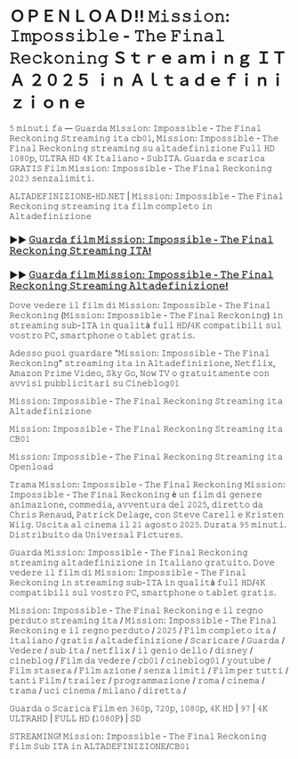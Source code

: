 # ＯＰＥＮＬＯＡＤ!! 𝙼𝚒𝚜𝚜𝚒𝚘𝚗: 𝙸𝚖𝚙𝚘𝚜𝚜𝚒𝚋𝚕𝚎 - 𝚃𝚑𝚎 𝙵𝚒𝚗𝚊𝚕 𝚁𝚎𝚌𝚔𝚘𝚗𝚒𝚗𝚐 Ｓｔｒｅａｍｉｎｇ ＩＴＡ ２０２５ ｉｎ Ａｌｔａｄｅｆｉｎｉｚｉｏｎｅ

𝟻 𝚖𝚒𝚗𝚞𝚝𝚒 𝚏𝚊 — 𝙶𝚞𝚊𝚛𝚍𝚊 𝙼𝚒𝚜𝚜𝚒𝚘𝚗: 𝙸𝚖𝚙𝚘𝚜𝚜𝚒𝚋𝚕𝚎 - 𝚃𝚑𝚎 𝙵𝚒𝚗𝚊𝚕 𝚁𝚎𝚌𝚔𝚘𝚗𝚒𝚗𝚐 𝚂𝚝𝚛𝚎𝚊𝚖𝚒𝚗𝚐 𝚒𝚝𝚊 𝚌𝚋𝟶𝟷, 𝙼𝚒𝚜𝚜𝚒𝚘𝚗: 𝙸𝚖𝚙𝚘𝚜𝚜𝚒𝚋𝚕𝚎 - 𝚃𝚑𝚎 𝙵𝚒𝚗𝚊𝚕 𝚁𝚎𝚌𝚔𝚘𝚗𝚒𝚗𝚐 𝚜𝚝𝚛𝚎𝚊𝚖𝚒𝚗𝚐 𝚜𝚞 𝚊𝚕𝚝𝚊𝚍𝚎𝚏𝚒𝚗𝚒𝚣𝚒𝚘𝚗𝚎 𝙵𝚞𝚕𝚕 𝙷𝙳 𝟷𝟶𝟾𝟶𝚙, 𝚄𝙻𝚃𝚁𝙰 𝙷𝙳 𝟺𝙺 𝙸𝚝𝚊𝚕𝚒𝚊𝚗𝚘 - 𝚂𝚞𝚋𝙸𝚃𝙰. 𝙶𝚞𝚊𝚛𝚍𝚊 𝚎 𝚜𝚌𝚊𝚛𝚒𝚌𝚊 𝙶𝚁𝙰𝚃𝙸𝚂 𝙵𝚒𝚕𝚖 𝙼𝚒𝚜𝚜𝚒𝚘𝚗: 𝙸𝚖𝚙𝚘𝚜𝚜𝚒𝚋𝚕𝚎 - 𝚃𝚑𝚎 𝙵𝚒𝚗𝚊𝚕 𝚁𝚎𝚌𝚔𝚘𝚗𝚒𝚗𝚐 𝟸𝟶𝟸𝟹 𝚜𝚎𝚗𝚣𝚊𝚕𝚒𝚖𝚒𝚝𝚒.

𝙰𝙻𝚃𝙰𝙳𝙴𝙵𝙸𝙽𝙸𝚉𝙸𝙾𝙽𝙴-𝙷𝙳.𝙽𝙴𝚃 | 𝙼𝚒𝚜𝚜𝚒𝚘𝚗: 𝙸𝚖𝚙𝚘𝚜𝚜𝚒𝚋𝚕𝚎 - 𝚃𝚑𝚎 𝙵𝚒𝚗𝚊𝚕 𝚁𝚎𝚌𝚔𝚘𝚗𝚒𝚗𝚐 𝚜𝚝𝚛𝚎𝚊𝚖𝚒𝚗𝚐 𝚒𝚝𝚊 𝚏𝚒𝚕𝚖 𝚌𝚘𝚖𝚙𝚕𝚎𝚝𝚘 𝚒𝚗 𝙰𝚕𝚝𝚊𝚍𝚎𝚏𝚒𝚗𝚒𝚣𝚒𝚘𝚗𝚎

### ►► [𝙶𝚞𝚊𝚛𝚍𝚊 𝚏𝚒𝚕𝚖 𝙼𝚒𝚜𝚜𝚒𝚘𝚗: 𝙸𝚖𝚙𝚘𝚜𝚜𝚒𝚋𝚕𝚎 - 𝚃𝚑𝚎 𝙵𝚒𝚗𝚊𝚕 𝚁𝚎𝚌𝚔𝚘𝚗𝚒𝚗𝚐 𝚂𝚝𝚛𝚎𝚊𝚖𝚒𝚗𝚐 𝙸𝚃𝙰!](https://t.co/SuKAg0Lz2F)

### ►► [𝙶𝚞𝚊𝚛𝚍𝚊 𝚏𝚒𝚕𝚖 𝙼𝚒𝚜𝚜𝚒𝚘𝚗: 𝙸𝚖𝚙𝚘𝚜𝚜𝚒𝚋𝚕𝚎 - 𝚃𝚑𝚎 𝙵𝚒𝚗𝚊𝚕 𝚁𝚎𝚌𝚔𝚘𝚗𝚒𝚗𝚐 𝚂𝚝𝚛𝚎𝚊𝚖𝚒𝚗𝚐 𝙰𝚕𝚝𝚊𝚍𝚎𝚏𝚒𝚗𝚒𝚣𝚒𝚘𝚗𝚎!](https://t.co/SuKAg0Lz2F)

𝙳𝚘𝚟𝚎 𝚟𝚎𝚍𝚎𝚛𝚎 𝚒𝚕 𝚏𝚒𝚕𝚖 𝚍𝚒 𝙼𝚒𝚜𝚜𝚒𝚘𝚗: 𝙸𝚖𝚙𝚘𝚜𝚜𝚒𝚋𝚕𝚎 - 𝚃𝚑𝚎 𝙵𝚒𝚗𝚊𝚕 𝚁𝚎𝚌𝚔𝚘𝚗𝚒𝚗𝚐 (𝙼𝚒𝚜𝚜𝚒𝚘𝚗: 𝙸𝚖𝚙𝚘𝚜𝚜𝚒𝚋𝚕𝚎 - 𝚃𝚑𝚎 𝙵𝚒𝚗𝚊𝚕 𝚁𝚎𝚌𝚔𝚘𝚗𝚒𝚗𝚐) 𝚒𝚗 𝚜𝚝𝚛𝚎𝚊𝚖𝚒𝚗𝚐 𝚜𝚞𝚋-𝙸𝚃𝙰 𝚒𝚗 𝚚𝚞𝚊𝚕𝚒𝚝à 𝚏𝚞𝚕𝚕 𝙷𝙳/𝟺𝙺 𝚌𝚘𝚖𝚙𝚊𝚝𝚒𝚋𝚒𝚕𝚒 𝚜𝚞𝚕 𝚟𝚘𝚜𝚝𝚛𝚘 𝙿𝙲, 𝚜𝚖𝚊𝚛𝚝𝚙𝚑𝚘𝚗𝚎 𝚘 𝚝𝚊𝚋𝚕𝚎𝚝 𝚐𝚛𝚊𝚝𝚒𝚜.

𝙰𝚍𝚎𝚜𝚜𝚘 𝚙𝚞𝚘𝚒 𝚐𝚞𝚊𝚛𝚍𝚊𝚛𝚎 "𝙼𝚒𝚜𝚜𝚒𝚘𝚗: 𝙸𝚖𝚙𝚘𝚜𝚜𝚒𝚋𝚕𝚎 - 𝚃𝚑𝚎 𝙵𝚒𝚗𝚊𝚕 𝚁𝚎𝚌𝚔𝚘𝚗𝚒𝚗𝚐" 𝚜𝚝𝚛𝚎𝚊𝚖𝚒𝚗𝚐 𝚒𝚝𝚊 𝚒𝚗 𝙰𝚕𝚝𝚊𝚍𝚎𝚏𝚒𝚗𝚒𝚣𝚒𝚘𝚗𝚎, 𝙽𝚎𝚝𝚏𝚕𝚒𝚡, 𝙰𝚖𝚊𝚣𝚘𝚗 𝙿𝚛𝚒𝚖𝚎 𝚅𝚒𝚍𝚎𝚘, 𝚂𝚔𝚢 𝙶𝚘, 𝙽𝚘𝚠 𝚃𝚅 𝚘 𝚐𝚛𝚊𝚝𝚞𝚒𝚝𝚊𝚖𝚎𝚗𝚝𝚎 𝚌𝚘𝚗 𝚊𝚟𝚟𝚒𝚜𝚒 𝚙𝚞𝚋𝚋𝚕𝚒𝚌𝚒𝚝𝚊𝚛𝚒 𝚜𝚞 𝙲𝚒𝚗𝚎𝚋𝚕𝚘𝚐𝟶𝟷

𝙼𝚒𝚜𝚜𝚒𝚘𝚗: 𝙸𝚖𝚙𝚘𝚜𝚜𝚒𝚋𝚕𝚎 - 𝚃𝚑𝚎 𝙵𝚒𝚗𝚊𝚕 𝚁𝚎𝚌𝚔𝚘𝚗𝚒𝚗𝚐 𝚂𝚝𝚛𝚎𝚊𝚖𝚒𝚗𝚐 𝚒𝚝𝚊 𝙰𝚕𝚝𝚊𝚍𝚎𝚏𝚒𝚗𝚒𝚣𝚒𝚘𝚗𝚎

𝙼𝚒𝚜𝚜𝚒𝚘𝚗: 𝙸𝚖𝚙𝚘𝚜𝚜𝚒𝚋𝚕𝚎 - 𝚃𝚑𝚎 𝙵𝚒𝚗𝚊𝚕 𝚁𝚎𝚌𝚔𝚘𝚗𝚒𝚗𝚐 𝚂𝚝𝚛𝚎𝚊𝚖𝚒𝚗𝚐 𝚒𝚝𝚊 𝙲𝙱𝟶𝟷

𝙼𝚒𝚜𝚜𝚒𝚘𝚗: 𝙸𝚖𝚙𝚘𝚜𝚜𝚒𝚋𝚕𝚎 - 𝚃𝚑𝚎 𝙵𝚒𝚗𝚊𝚕 𝚁𝚎𝚌𝚔𝚘𝚗𝚒𝚗𝚐 𝚂𝚝𝚛𝚎𝚊𝚖𝚒𝚗𝚐 𝚒𝚝𝚊 𝙾𝚙𝚎𝚗𝚕𝚘𝚊𝚍

𝚃𝚛𝚊𝚖𝚊 𝙼𝚒𝚜𝚜𝚒𝚘𝚗: 𝙸𝚖𝚙𝚘𝚜𝚜𝚒𝚋𝚕𝚎 - 𝚃𝚑𝚎 𝙵𝚒𝚗𝚊𝚕 𝚁𝚎𝚌𝚔𝚘𝚗𝚒𝚗𝚐 𝙼𝚒𝚜𝚜𝚒𝚘𝚗: 𝙸𝚖𝚙𝚘𝚜𝚜𝚒𝚋𝚕𝚎 - 𝚃𝚑𝚎 𝙵𝚒𝚗𝚊𝚕 𝚁𝚎𝚌𝚔𝚘𝚗𝚒𝚗𝚐 è 𝚞𝚗 𝚏𝚒𝚕𝚖 𝚍𝚒 𝚐𝚎𝚗𝚎𝚛𝚎 𝚊𝚗𝚒𝚖𝚊𝚣𝚒𝚘𝚗𝚎, 𝚌𝚘𝚖𝚖𝚎𝚍𝚒𝚊, 𝚊𝚟𝚟𝚎𝚗𝚝𝚞𝚛𝚊 𝚍𝚎𝚕 𝟸𝟶𝟸𝟻, 𝚍𝚒𝚛𝚎𝚝𝚝𝚘 𝚍𝚊 𝙲𝚑𝚛𝚒𝚜 𝚁𝚎𝚗𝚊𝚞𝚍, 𝙿𝚊𝚝𝚛𝚒𝚌𝚔 𝙳𝚎𝚕𝚊𝚐𝚎, 𝚌𝚘𝚗 𝚂𝚝𝚎𝚟𝚎 𝙲𝚊𝚛𝚎𝚕𝚕 𝚎 𝙺𝚛𝚒𝚜𝚝𝚎𝚗 𝚆𝚒𝚒𝚐. 𝚄𝚜𝚌𝚒𝚝𝚊 𝚊𝚕 𝚌𝚒𝚗𝚎𝚖𝚊 𝚒𝚕 𝟸𝟷 𝚊𝚐𝚘𝚜𝚝𝚘 𝟸𝟶𝟸𝟻. 𝙳𝚞𝚛𝚊𝚝𝚊 𝟿𝟻 𝚖𝚒𝚗𝚞𝚝𝚒. 𝙳𝚒𝚜𝚝𝚛𝚒𝚋𝚞𝚒𝚝𝚘 𝚍𝚊 𝚄𝚗𝚒𝚟𝚎𝚛𝚜𝚊𝚕 𝙿𝚒𝚌𝚝𝚞𝚛𝚎𝚜.

𝙶𝚞𝚊𝚛𝚍𝚊 𝙼𝚒𝚜𝚜𝚒𝚘𝚗: 𝙸𝚖𝚙𝚘𝚜𝚜𝚒𝚋𝚕𝚎 - 𝚃𝚑𝚎 𝙵𝚒𝚗𝚊𝚕 𝚁𝚎𝚌𝚔𝚘𝚗𝚒𝚗𝚐 𝚜𝚝𝚛𝚎𝚊𝚖𝚒𝚗𝚐 𝚊𝚕𝚝𝚊𝚍𝚎𝚏𝚒𝚗𝚒𝚣𝚒𝚘𝚗𝚎 𝚒𝚗 𝙸𝚝𝚊𝚕𝚒𝚊𝚗𝚘 𝚐𝚛𝚊𝚝𝚞𝚒𝚝𝚘. 𝙳𝚘𝚟𝚎 𝚟𝚎𝚍𝚎𝚛𝚎 𝚒𝚕 𝚏𝚒𝚕𝚖 𝚍𝚒 𝙼𝚒𝚜𝚜𝚒𝚘𝚗: 𝙸𝚖𝚙𝚘𝚜𝚜𝚒𝚋𝚕𝚎 - 𝚃𝚑𝚎 𝙵𝚒𝚗𝚊𝚕 𝚁𝚎𝚌𝚔𝚘𝚗𝚒𝚗𝚐 𝚒𝚗 𝚜𝚝𝚛𝚎𝚊𝚖𝚒𝚗𝚐 𝚜𝚞𝚋-𝙸𝚃𝙰 𝚒𝚗 𝚚𝚞𝚊𝚕𝚒𝚝à 𝚏𝚞𝚕𝚕 𝙷𝙳/𝟺𝙺 𝚌𝚘𝚖𝚙𝚊𝚝𝚒𝚋𝚒𝚕𝚒 𝚜𝚞𝚕 𝚟𝚘𝚜𝚝𝚛𝚘 𝙿𝙲, 𝚜𝚖𝚊𝚛𝚝𝚙𝚑𝚘𝚗𝚎 𝚘 𝚝𝚊𝚋𝚕𝚎𝚝 𝚐𝚛𝚊𝚝𝚒𝚜.

𝙼𝚒𝚜𝚜𝚒𝚘𝚗: 𝙸𝚖𝚙𝚘𝚜𝚜𝚒𝚋𝚕𝚎 - 𝚃𝚑𝚎 𝙵𝚒𝚗𝚊𝚕 𝚁𝚎𝚌𝚔𝚘𝚗𝚒𝚗𝚐 𝚎 𝚒𝚕 𝚛𝚎𝚐𝚗𝚘 𝚙𝚎𝚛𝚍𝚞𝚝𝚘 𝚜𝚝𝚛𝚎𝚊𝚖𝚒𝚗𝚐 𝚒𝚝𝚊 / 𝙼𝚒𝚜𝚜𝚒𝚘𝚗: 𝙸𝚖𝚙𝚘𝚜𝚜𝚒𝚋𝚕𝚎 - 𝚃𝚑𝚎 𝙵𝚒𝚗𝚊𝚕 𝚁𝚎𝚌𝚔𝚘𝚗𝚒𝚗𝚐 𝚎 𝚒𝚕 𝚛𝚎𝚐𝚗𝚘 𝚙𝚎𝚛𝚍𝚞𝚝𝚘 / 𝟸𝟶𝟸𝟻 / 𝙵𝚒𝚕𝚖 𝚌𝚘𝚖𝚙𝚕𝚎𝚝𝚘 𝚒𝚝𝚊 / 𝚒𝚝𝚊𝚕𝚒𝚊𝚗𝚘 / 𝚐𝚛𝚊𝚝𝚒𝚜 / 𝚊𝚕𝚝𝚊𝚍𝚎𝚏𝚒𝚗𝚒𝚣𝚒𝚘𝚗𝚎 / 𝚂𝚌𝚊𝚛𝚒𝚌𝚊𝚛𝚎 / 𝙶𝚞𝚊𝚛𝚍𝚊 / 𝚅𝚎𝚍𝚎𝚛𝚎 / 𝚜𝚞𝚋 𝚒𝚝𝚊 / 𝚗𝚎𝚝𝚏𝚕𝚒𝚡 / 𝚒𝚕 𝚐𝚎𝚗𝚒𝚘 𝚍𝚎𝚕𝚕𝚘 / 𝚍𝚒𝚜𝚗𝚎𝚢 / 𝚌𝚒𝚗𝚎𝚋𝚕𝚘𝚐 / 𝙵𝚒𝚕𝚖 𝚍𝚊 𝚟𝚎𝚍𝚎𝚛𝚎 / 𝚌𝚋𝟶𝟷 / 𝚌𝚒𝚗𝚎𝚋𝚕𝚘𝚐𝟶𝟷 / 𝚢𝚘𝚞𝚝𝚞𝚋𝚎 / 𝙵𝚒𝚕𝚖 𝚜𝚝𝚊𝚜𝚎𝚛𝚊 / 𝙵𝚒𝚕𝚖 𝚊𝚣𝚒𝚘𝚗𝚎 / 𝚜𝚎𝚗𝚣𝚊 𝚕𝚒𝚖𝚒𝚝𝚒 / 𝙵𝚒𝚕𝚖 𝚙𝚎𝚛 𝚝𝚞𝚝𝚝𝚒 / 𝚝𝚊𝚗𝚝𝚒 𝙵𝚒𝚕𝚖 / 𝚝𝚛𝚊𝚒𝚕𝚎𝚛 / 𝚙𝚛𝚘𝚐𝚛𝚊𝚖𝚖𝚊𝚣𝚒𝚘𝚗𝚎 / 𝚛𝚘𝚖𝚊 / 𝚌𝚒𝚗𝚎𝚖𝚊 / 𝚝𝚛𝚊𝚖𝚊 / 𝚞𝚌𝚒 𝚌𝚒𝚗𝚎𝚖𝚊 / 𝚖𝚒𝚕𝚊𝚗𝚘 / 𝚍𝚒𝚛𝚎𝚝𝚝𝚊 /

𝙶𝚞𝚊𝚛𝚍𝚊 𝚘 𝚂𝚌𝚊𝚛𝚒𝚌𝚊 𝙵𝚒𝚕𝚖 𝚎𝚗 𝟹𝟼𝟶𝚙, 𝟽𝟸𝟶𝚙, 𝟷𝟶𝟾𝟶𝚙, 𝟺𝙺 𝙷𝙳 | 𝟿𝟽 | 𝟺𝙺 𝚄𝙻𝚃𝚁𝙰𝙷𝙳 | 𝙵𝚄𝙻𝙻 𝙷𝙳 (𝟷𝟶𝟾𝟶𝙿) | 𝚂𝙳

𝚂𝚃𝚁𝙴𝙰𝙼𝙸𝙽𝙶! 𝙼𝚒𝚜𝚜𝚒𝚘𝚗: 𝙸𝚖𝚙𝚘𝚜𝚜𝚒𝚋𝚕𝚎 - 𝚃𝚑𝚎 𝙵𝚒𝚗𝚊𝚕 𝚁𝚎𝚌𝚔𝚘𝚗𝚒𝚗𝚐 𝙵𝚒𝚕𝚖 𝚂𝚞𝚋 𝙸𝚃𝙰 𝚒𝚗 𝙰𝙻𝚃𝙰𝙳𝙴𝙵𝙸𝙽𝙸𝚉𝙸𝙾𝙽𝙴/𝙲𝙱𝟶𝟷
